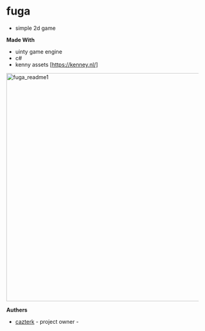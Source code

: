 # fuga
- simple 2d game

**Made With**
- uinty game engine
- c#
- kenny assets [https://kenney.nl/]

<img src="fuga_readme1.gif" alt="fuga_readme1"  width="600"  >

**Authers**
- [cazterk](https://github.com/cazterk) - project owner -
